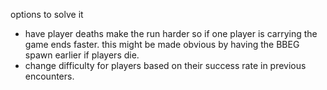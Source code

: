 options to solve it
- have player deaths make the run harder so if one player is carrying the game ends faster. this might be made obvious by having the BBEG spawn earlier if players die.
- change difficulty for players based on their success rate in previous encounters.